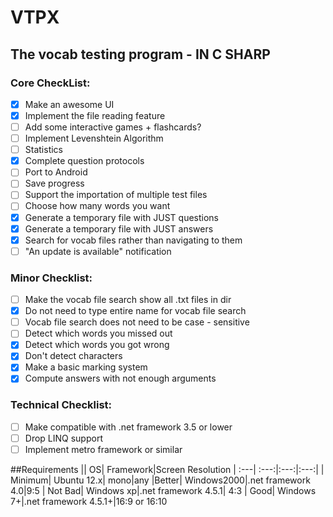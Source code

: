 # VTPX
## The vocab testing program - IN C SHARP

### Core CheckList:
- [x] Make an awesome UI
- [x] Implement the file reading feature
- [ ] Add some interactive games + flashcards?
- [ ] Implement Levenshtein Algorithm
- [ ] Statistics
- [x] Complete question protocols
- [ ] Port to Android
- [ ] Save progress
- [ ] Support the importation of multiple test files
- [ ] Choose how many words you want
- [x] Generate a temporary file with JUST questions
- [x] Generate a temporary file with JUST answers
- [x] Search for vocab files rather than navigating to them
- [ ] "An update is available" notification

### Minor Checklist:
- [ ] Make the vocab file search show all .txt files in dir
- [x] Do not need to type entire name for vocab file search
- [ ] Vocab file search does not need to be case - sensitive
- [ ] Detect which words you missed out
- [x] Detect which words you got wrong
- [x] Don't detect characters
- [x] Make a basic marking system
- [x] Compute answers with not enough arguments

### Technical Checklist:
- [ ] Make compatible with .net framework 3.5 or lower
- [ ] Drop LINQ support
- [ ] Implement metro framework or similar
 
##Requirements
|| OS|  Framework|Screen Resolution
| :---| :---:|:---:|:---:|
| Minimum| Ubuntu 12.x| mono|any
|Better| Windows2000|.net framework 4.0|9:5
| Not Bad| Windows xp|.net framework 4.5.1| 4:3
| Good| Windows 7+|.net framework 4.5.1+|16:9 or 16:10
